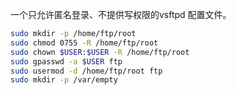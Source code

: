 一个只允许匿名登录、不提供写权限的vsftpd 配置文件。

```bash
sudo mkdir -p /home/ftp/root
sudo chmod 0755 -R /home/ftp/root
sudo chown $USER:$USER -R /home/ftp/root
sudo gpasswd -a $USER ftp
sudo usermod -d /home/ftp/root ftp
sudo mkdir -p /var/empty
```

